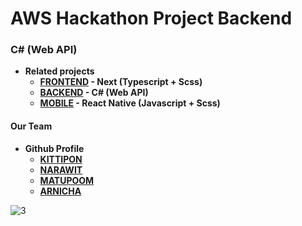 # AWS Hackathon Project Backend
### C# (Web API)


* **Related projects**
  * **[FRONTEND](https://github.com/Perth27413/Cassandra) - Next (Typescript + Scss)**
  * **[BACKEND](https://github.com/Perth27413/CassandraAPI) - C# (Web API)**
  * **[MOBILE](https://github.com/Perth27413/CassandraMobile) - React Native (Javascript + Scss)**


#### Our Team
* **Github Profile**
  * **[KITTIPON](https://github.com/jrapbit)**
  * **[NARAWIT](https://github.com/narawitPtm)**
  * **[MATUPOOM](https://github.com/Perth27413)**
  * **[ARNICHA](https://github.com/Arnicha)**


![3](https://user-images.githubusercontent.com/65223903/136808664-b9c352a5-d9ec-4cc0-87ca-221620a8c0c8.png)
